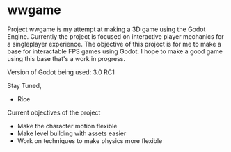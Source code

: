 # wwgame

Project wwgame is my attempt at making a 3D game using the Godot Engine.
Currently the project is focused on interactive player mechanics for a singleplayer experience.
The objective of this project is for me to make a base for interactable FPS games using Godot.
I hope to make a good game using this base that's a work in progress.

Version of Godot being used: 3.0 RC1

Stay Tuned,
- Rice

Current objectives of the project
- Make the character motion flexible
- Make level building with assets easier
- Work on techniques to make physics more flexible

